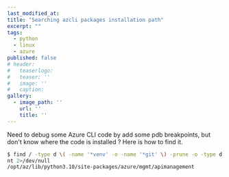 ```yaml
---
last_modified_at:
title: "Searching azcli packages installation path"
excerpt: ""
tags:
  - python
  - linux
  - azure
published: false
# header:
#   teaserlogo:
#   teaser: ''
#   image: ''
#   caption:
gallery:
  - image_path: ''
    url: ''
    title: ''
---
```


Need to debug some Azure CLI code by add some pdb breakpoints, but don't know where the code is installed ? Here is how to find it.

```bash
$ find / -type d \( -name '*venv' -o -name '*git' \) -prune -o -type d -name 'apimanagement' -pri
nt 2>/dev/null
/opt/az/lib/python3.10/site-packages/azure/mgmt/apimanagement
```
